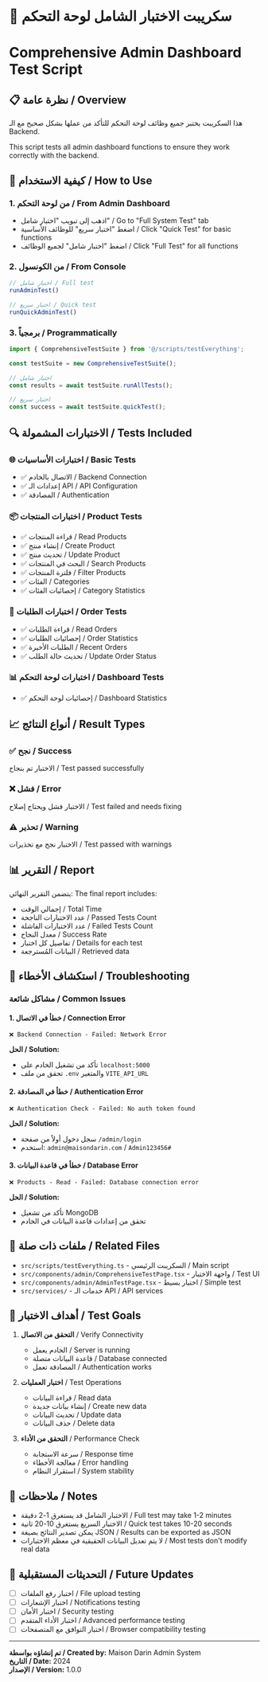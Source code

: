 # 🧪 سكريبت الاختبار الشامل لوحة التحكم
# Comprehensive Admin Dashboard Test Script

## 📋 نظرة عامة / Overview

هذا السكريبت يختبر جميع وظائف لوحة التحكم للتأكد من عملها بشكل صحيح مع الـ Backend.

This script tests all admin dashboard functions to ensure they work correctly with the backend.

## 🚀 كيفية الاستخدام / How to Use

### 1. من لوحة التحكم / From Admin Dashboard
- اذهب إلى تبويب "اختبار شامل" / Go to "Full System Test" tab
- اضغط "اختبار سريع" للوظائف الأساسية / Click "Quick Test" for basic functions
- اضغط "اختبار شامل" لجميع الوظائف / Click "Full Test" for all functions

### 2. من الكونسول / From Console
```javascript
// اختبار شامل / Full test
runAdminTest()

// اختبار سريع / Quick test  
runQuickAdminTest()
```

### 3. برمجياً / Programmatically
```typescript
import { ComprehensiveTestSuite } from '@/scripts/testEverything';

const testSuite = new ComprehensiveTestSuite();

// اختبار شامل
const results = await testSuite.runAllTests();

// اختبار سريع
const success = await testSuite.quickTest();
```

## 🔍 الاختبارات المشمولة / Tests Included

### 🌐 اختبارات الأساسيات / Basic Tests
- ✅ الاتصال بالخادم / Backend Connection
- ✅ إعدادات الـ API / API Configuration  
- ✅ المصادقة / Authentication

### 📦 اختبارات المنتجات / Product Tests
- ✅ قراءة المنتجات / Read Products
- ✅ إنشاء منتج / Create Product
- ✅ تحديث منتج / Update Product
- ✅ البحث في المنتجات / Search Products
- ✅ فلترة المنتجات / Filter Products
- ✅ الفئات / Categories
- ✅ إحصائيات الفئات / Category Statistics

### 🛒 اختبارات الطلبات / Order Tests
- ✅ قراءة الطلبات / Read Orders
- ✅ إحصائيات الطلبات / Order Statistics
- ✅ الطلبات الأخيرة / Recent Orders
- ✅ تحديث حالة الطلب / Update Order Status

### 📊 اختبارات لوحة التحكم / Dashboard Tests
- ✅ إحصائيات لوحة التحكم / Dashboard Statistics

## 📈 أنواع النتائج / Result Types

### ✅ نجح / Success
الاختبار تم بنجاح / Test passed successfully

### ❌ فشل / Error  
الاختبار فشل ويحتاج إصلاح / Test failed and needs fixing

### ⚠️ تحذير / Warning
الاختبار نجح مع تحذيرات / Test passed with warnings

## 📊 التقرير / Report

يتضمن التقرير النهائي:
The final report includes:

- إجمالي الوقت / Total Time
- عدد الاختبارات الناجحة / Passed Tests Count
- عدد الاختبارات الفاشلة / Failed Tests Count  
- معدل النجاح / Success Rate
- تفاصيل كل اختبار / Details for each test
- البيانات المُسترجعة / Retrieved data

## 🔧 استكشاف الأخطاء / Troubleshooting

### مشاكل شائعة / Common Issues

#### 1. خطأ في الاتصال / Connection Error
```
❌ Backend Connection - Failed: Network Error
```
**الحل / Solution:**
- تأكد من تشغيل الخادم على `localhost:5000`
- تحقق من ملف `.env` والمتغير `VITE_API_URL`

#### 2. خطأ في المصادقة / Authentication Error  
```
❌ Authentication Check - Failed: No auth token found
```
**الحل / Solution:**
- سجل دخول أولاً من صفحة `/admin/login`
- استخدم: `admin@maisondarin.com` / `Admin123456#`

#### 3. خطأ في قاعدة البيانات / Database Error
```
❌ Products - Read - Failed: Database connection error
```
**الحل / Solution:**
- تأكد من تشغيل MongoDB
- تحقق من إعدادات قاعدة البيانات في الخادم

## 📁 ملفات ذات صلة / Related Files

- `src/scripts/testEverything.ts` - السكريبت الرئيسي / Main script
- `src/components/admin/ComprehensiveTestPage.tsx` - واجهة الاختبار / Test UI
- `src/components/admin/AdminTestPage.tsx` - اختبار بسيط / Simple test
- `src/services/` - خدمات الـ API / API services

## 🎯 أهداف الاختبار / Test Goals

1. **التحقق من الاتصال** / Verify Connectivity
   - الخادم يعمل / Server is running
   - قاعدة البيانات متصلة / Database connected
   - المصادقة تعمل / Authentication works

2. **اختبار العمليات** / Test Operations  
   - قراءة البيانات / Read data
   - إنشاء بيانات جديدة / Create new data
   - تحديث البيانات / Update data
   - حذف البيانات / Delete data

3. **التحقق من الأداء** / Performance Check
   - سرعة الاستجابة / Response time
   - معالجة الأخطاء / Error handling
   - استقرار النظام / System stability

## 📝 ملاحظات / Notes

- الاختبار الشامل قد يستغرق 1-2 دقيقة / Full test may take 1-2 minutes
- الاختبار السريع يستغرق 10-20 ثانية / Quick test takes 10-20 seconds  
- يمكن تصدير النتائج بصيغة JSON / Results can be exported as JSON
- لا يتم تعديل البيانات الحقيقية في معظم الاختبارات / Most tests don't modify real data

## 🔄 التحديثات المستقبلية / Future Updates

- [ ] اختبار رفع الملفات / File upload testing
- [ ] اختبار الإشعارات / Notifications testing  
- [ ] اختبار الأمان / Security testing
- [ ] اختبار الأداء المتقدم / Advanced performance testing
- [ ] اختبار التوافق مع المتصفحات / Browser compatibility testing

---

**تم إنشاؤه بواسطة / Created by:** Maison Darin Admin System  
**التاريخ / Date:** 2024  
**الإصدار / Version:** 1.0.0
